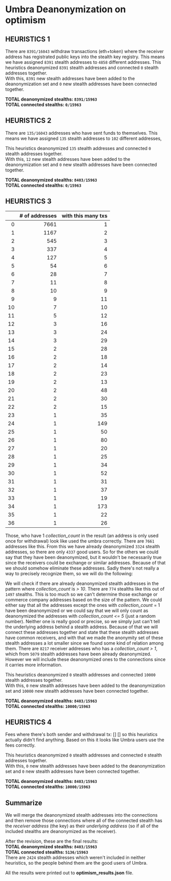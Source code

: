 # Umbra Deanonymization on optimism

## HEURISTICS 1

There are `8391/16043` withdraw transactions (eth+token) where the receiver address has registrated public keys into the stealth key registry.
This means we have assigned `8391` stealth addresses to `4858` different addresses. 
This heuristics deanonymized `8391` stealth addresses and connected `0` stealth addresses together.  
With this, `8391` new stealth addresses have been added to the deanonymization set and `0` new stealth addresses have been connected together.  

**TOTAL deanonymized stealths: `8391/15963`**  
**TOTAL connected stealths: `0/15963`**

## HEURISTICS 2

There are `135/16043` addresses who have sent funds to themselves.
This means we have assigned `135` stealth addresses to `102` different addresses,

This heuristics deanonymized `135` stealth addresses and connected `0` stealth addresses together.  
With this, `12` new stealth addresses have been added to the deanonymization set and `0` new stealth addresses have been connected together.  

**TOTAL deanonymized stealths: `8403/15963`**  
**TOTAL connected stealths: `0/15963`**

## HEURISTICS 3

|    |   # of addresses |   with this many txs |
|---:|-----------------:|---------------------:|
|  0 |             7661 |                    1 |
|  1 |             1167 |                    2 |
|  2 |              545 |                    3 |
|  3 |              337 |                    4 |
|  4 |              127 |                    5 |
|  5 |               54 |                    6 |
|  6 |               28 |                    7 |
|  7 |               11 |                    8 |
|  8 |               10 |                    9 |
|  9 |                9 |                   11 |
| 10 |                7 |                   10 |
| 11 |                5 |                   12 |
| 12 |                3 |                   16 |
| 13 |                3 |                   24 |
| 14 |                3 |                   29 |
| 15 |                2 |                   28 |
| 16 |                2 |                   18 |
| 17 |                2 |                   14 |
| 18 |                2 |                   23 |
| 19 |                2 |                   13 |
| 20 |                2 |                   48 |
| 21 |                2 |                   30 |
| 22 |                2 |                   15 |
| 23 |                1 |                   35 |
| 24 |                1 |                  149 |
| 25 |                1 |                   50 |
| 26 |                1 |                   80 |
| 27 |                1 |                   20 |
| 28 |                1 |                   25 |
| 29 |                1 |                   34 |
| 30 |                1 |                   52 |
| 31 |                1 |                   31 |
| 32 |                1 |                   37 |
| 33 |                1 |                   19 |
| 34 |                1 |                  173 |
| 35 |                1 |                   22 |
| 36 |                1 |                   26 |

Those, who have 1 *collection_count* in the result (an address is only used once for withdrawal) look like used the umbra correctly. There are `7661` addresses like this.
From this we have already deanonymized `3324` stealth addresses, so there are only `4337` good users.
So for the others we could say that they have been deanonymized, but it wouldn't be necessarily true since the receivers could be exchange or similar addresses. Because of that we should somehow eliminate these addresses. Sadly there's not really a way to precisely recognize them, so we will do the following:

We will check if there are already deanonymized stealth addresses in the pattern where *collection_count* is *> 10*.
There are `774` stealths like this out of `1497` stealths.
This is too much so we can't determine those exchange or commerce company addresses based on the size of the pattern. We could either say that all the addresses except the ones with *collection_count* = 1 have been deanonymized or we could say that we will only count as deanonymized the addresses with *collection_count* *<= 5* (just a random number).
Neither one is really good or precise, so we simply just can't tell the underlying address behind a stealth address. Because of that we will connect these addresses together and state that these stealth addresses have common receivers, and with that we made the anonymity set of these stealth addresses a lot smaller since we found some kind of relation among them.
There are `8217` receiver addresses who has a *collection_count* *> 1*, which from `5079` stealth addresses have been already deanonymized. However we will include these deanonymized ones to the connections since it carries more information.

This heuristics deanonymized `0` stealth addresses and connected `10000` stealth addresses together.  
With this, `0` new stealth addresses have been added to the deanonymization set and `10000` new stealth addresses have been connected together.  

**TOTAL deanonymized stealths: `8403/15963`**  
**TOTAL connected stealths: `10000/15963`**

## HEURISTICS 4

Fees where there's both sender and withdrawal tx: []
[]
so this heuristics actually didn't find anything. Based on this it looks like Umbra users use the fees correctly.

This heuristics deanonymized `0` stealth addresses and connected `0` stealth addresses together.  
With this, `0` new stealth addresses have been added to the deanonymization set and `0` new stealth addresses have been connected together.  

**TOTAL deanonymized stealths: `8403/15963`**  
**TOTAL connected stealths: `10000/15963`**

## Summarize

We will merge the deanonymized stealth addresses into the connections and then remove those connections where all of the connected stealth has the *receiver address* (the key) as their *underlying address* (so if all of the included stealths are deanonymized as the receiver).

After the revision, these are the final results:  
**TOTAL deanonymized stealths: `8403/15963`**  
**TOTAL connected stealths: `5136/15963`**  
There are `2424` stealth addresses which weren't included in neither heuristics, so the people behind them are the good users of Umbra.

All the results were printed out to **optimism_results.json** file.
